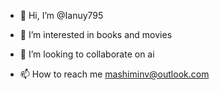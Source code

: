 - 👋 Hi, I’m @Ianuy795
- 👀 I’m interested in books and movies

- 💞️ I’m looking to collaborate on ai
- 📫 How to reach me mashiminv@outlook.com

<!---
Ianuy795/Ianuy795 is a ✨ special ✨ repository because its `README.md` (this file) appears on your GitHub profile.
You can click the Preview link to take a look at your changes.
--->
